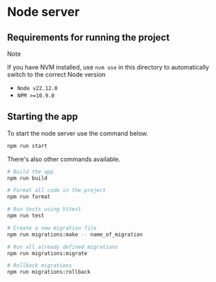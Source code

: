 # Node server

## Requirements for running the project

> [!NOTE]
> If you have NVM installed, use `nvm use` in this directory to automatically switch to the correct Node version

- `Node v22.12.0`
- `NPM >=10.9.0`

## Starting the app

To start the node server use the command below.

```sh
npm run start
```

There's also other commands available.

```sh
# Build the app
npm run build

# Format all code in the project
npm run format

# Run tests using Vitest
npm run test

# Create a new migration file
npm run migrations:make -- name_of_migration

# Run all already defined migrations
npm run migrations:migrate

# Rollback migrations
npm run migrations:rollback
```
